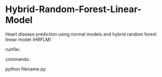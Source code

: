 # Hybrid-Random-Forest-Linear-Model

Heart disease prediction using normal models and hybrid random forest linear model (HRFLM)

runfile:

commands:


python filename.py
